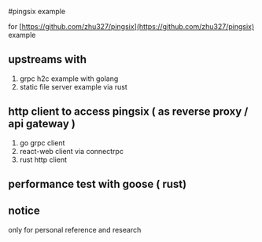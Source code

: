 #pingsix example

for [https://github.com/zhu327/pingsix](https://github.com/zhu327/pingsix)  example

## upstreams with

1. grpc h2c example with golang 
2. static file server example via rust

## http client to access pingsix ( as reverse proxy / api gateway )

1. go grpc client
2. react-web client via connectrpc
3. rust http client

## performance test with goose ( rust) 

## notice

only for personal reference and research

